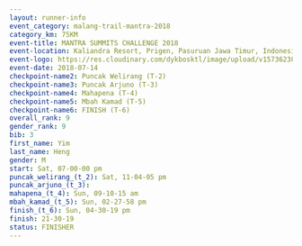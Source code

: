 ```yaml
---
layout: runner-info 
event_category: malang-trail-mantra-2018 
category_km: 75KM 
event-title: MANTRA SUMMITS CHALLENGE 2018 
event-location: Kaliandra Resort, Prigen, Pasuruan Jawa Timur, Indonesia 
event-logo: https://res.cloudinary.com/dykbosktl/image/upload/v1573623800/Logo/mantra-hiam_fujkqd.png 
event-date: 2018-07-14 
checkpoint-name2: Puncak Welirang (T-2) 
checkpoint-name3: Puncak Arjuno (T-3) 
checkpoint-name4: Mahapena (T-4) 
checkpoint-name5: Mbah Kamad (T-5) 
checkpoint-name6: FINISH (T-6) 
overall_rank: 9
gender_rank: 9
bib: 3
first_name: Yim
last_name: Heng
gender: M
start: Sat, 07-00-00 pm
puncak_welirang_(t_2): Sat, 11-04-05 pm
puncak_arjuno_(t_3): 
mahapena_(t_4): Sun, 09-10-15 am
mbah_kamad_(t_5): Sun, 02-27-58 pm
finish_(t_6): Sun, 04-30-19 pm
finish: 21-30-19
status: FINISHER
---
```

